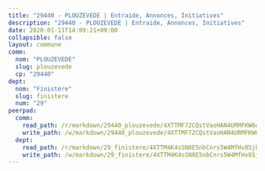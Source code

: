 ```yaml
---
title: "29440 - PLOUZEVEDE | Entraide, Annonces, Initiatives"
description: "29440 - PLOUZEVEDE | Entraide, Annonces, Initiatives"
date: 2020-01-11T14:09:21+09:00
collapsible: false
layout: commune
comm:
  nom: "PLOUZEVEDE"
  slug: plouzevede
  cp: "29440"
dept:
  nom: "Finistère"
  slug: finistere
  num: "29"
peerpad:
  comm:
    read_path: /r/markdown/29440_plouzevede/4XTTMF72CQstVaoHAN4URMFKW6qcP5DRm3fe6yek91VM3k5sr
    write_path: /w/markdown/29440_plouzevede/4XTTMF72CQstVaoHAN4URMFKW6qcP5DRm3fe6yek91VM3k5sr-K3TgUcHYo7Jr6V6MktzSo19L9oZjhsRMwRh5pxw4EkXadY3jsv1G5MzvRZkAdcZuVuNcQbz5s1Qc8BCfoiafr5YA4J28wEkqvXaqGY6RGtQYv6LBSSzWTGxC5zEaGXrsf82CZcsW
  dept:
    read_path: /r/markdown/29_finistere/4XTTM4K4sSN8E5nbCnrs5W4MfHv8SjkZXZkMiZwJKZCUFreuC
    write_path: /w/markdown/29_finistere/4XTTM4K4sSN8E5nbCnrs5W4MfHv8SjkZXZkMiZwJKZCUFreuC-K3TgUmttHvLKDBu5vxQ3oPzTia91UxXiaB3vEFjsHJiDiJD9aQfr6ibvcPa75Eo3oX7ob78s9tVxCKrtPM9bLAmDziVCSFjEgZbp3rqL8Ji8Q5aZhxfTcqkGX75WxHS6TQxtiQQ6
---
```



